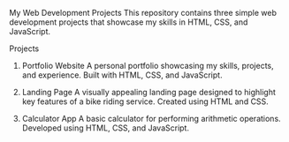 My Web Development Projects
This repository contains three simple web development projects that showcase my skills in HTML, CSS, and JavaScript.

Projects
1. Portfolio Website
A personal portfolio showcasing my skills, projects, and experience. Built with HTML, CSS, and JavaScript.

2. Landing Page
A visually appealing landing page designed to highlight key features of a bike riding service. Created using HTML and CSS.

3. Calculator App
A basic calculator for performing arithmetic operations. Developed using HTML, CSS, and JavaScript.

